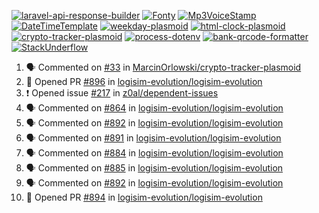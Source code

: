 [![laravel-api-response-builder](https://github-readme-stats.vercel.app/api/pin/?username=MarcinOrlowski&repo=laravel-api-response-builder&theme=default&hide_border=true&title_color=87c9c3&text_color=62696d&icon_color=636a6d&bg_color=30393e)](https://github.com/MarcinOrlowski/laravel-api-response-builder)
[![Fonty](https://github-readme-stats.vercel.app/api/pin/?username=MarcinOrlowski&repo=Fonty&theme=default&hide_border=true&title_color=87c9c3&text_color=62696d&icon_color=636a6d&bg_color=30393e)](https://github.com/MarcinOrlowski/Fonty)
[![Mp3VoiceStamp](https://github-readme-stats.vercel.app/api/pin/?username=MarcinOrlowski&repo=Mp3VoiceStamp&theme=default&hide_border=true&title_color=87c9c3&text_color=62696d&icon_color=636a6d&bg_color=30393e)](https://github.com/MarcinOrlowski/Mp3VoiceStamp)
[![DateTimeTemplate](https://github-readme-stats.vercel.app/api/pin/?username=MarcinOrlowski&repo=DateTimeTemplate&theme=default&hide_border=true&title_color=87c9c3&text_color=62696d&icon_color=636a6d&bg_color=30393e)](https://github.com/MarcinOrlowski/DateTimeTemplate)
[![weekday-plasmoid](https://github-readme-stats.vercel.app/api/pin/?username=MarcinOrlowski&repo=weekday-plasmoid&theme=default&hide_border=true&title_color=87c9c3&text_color=62696d&icon_color=636a6d&bg_color=30393e)](https://github.com/MarcinOrlowski/weekday-plasmoid)
[![html-clock-plasmoid](https://github-readme-stats.vercel.app/api/pin/?username=MarcinOrlowski&repo=html-clock-plasmoid&theme=default&hide_border=true&title_color=87c9c3&text_color=62696d&icon_color=636a6d&bg_color=30393e)](https://github.com/MarcinOrlowski/html-clock-plasmoid)
[![crypto-tracker-plasmoid](https://github-readme-stats.vercel.app/api/pin/?username=MarcinOrlowski&repo=crypto-tracker-plasmoid&theme=default&hide_border=true&title_color=87c9c3&text_color=62696d&icon_color=636a6d&bg_color=30393e)](https://github.com/MarcinOrlowski/crypto-tracker-plasmoid)
[![process-dotenv](https://github-readme-stats.vercel.app/api/pin/?username=MarcinOrlowski&repo=process-dotenv&theme=default&hide_border=true&title_color=87c9c3&text_color=62696d&icon_color=636a6d&bg_color=30393e)](https://github.com/MarcinOrlowski/process-dotenv)
[![bank-qrcode-formatter](https://github-readme-stats.vercel.app/api/pin/?username=MarcinOrlowski&repo=bank-qrcode-formatter&theme=default&hide_border=true&title_color=87c9c3&text_color=62696d&icon_color=636a6d&bg_color=30393e)](https://github.com/MarcinOrlowski/bank-qrcode-formatter)
[![StackUnderflow](https://github-readme-stats.vercel.app/api/pin/?username=MarcinOrlowski&repo=StackUnderflow&theme=default&hide_border=true&title_color=87c9c3&text_color=62696d&icon_color=636a6d&bg_color=30393e)](https://github.com/MarcinOrlowski/StackUnderflow)

<!--START_SECTION:activity-->
1. 🗣 Commented on [#33](https://github.com/MarcinOrlowski/crypto-tracker-plasmoid/issues/33) in [MarcinOrlowski/crypto-tracker-plasmoid](https://github.com/MarcinOrlowski/crypto-tracker-plasmoid)
2. 💪 Opened PR [#896](https://github.com/logisim-evolution/logisim-evolution/pull/896) in [logisim-evolution/logisim-evolution](https://github.com/logisim-evolution/logisim-evolution)
3. ❗️ Opened issue [#217](https://github.com/z0al/dependent-issues/issues/217) in [z0al/dependent-issues](https://github.com/z0al/dependent-issues)
4. 🗣 Commented on [#864](https://github.com/logisim-evolution/logisim-evolution/issues/864) in [logisim-evolution/logisim-evolution](https://github.com/logisim-evolution/logisim-evolution)
5. 🗣 Commented on [#892](https://github.com/logisim-evolution/logisim-evolution/issues/892) in [logisim-evolution/logisim-evolution](https://github.com/logisim-evolution/logisim-evolution)
6. 🗣 Commented on [#891](https://github.com/logisim-evolution/logisim-evolution/issues/891) in [logisim-evolution/logisim-evolution](https://github.com/logisim-evolution/logisim-evolution)
7. 🗣 Commented on [#884](https://github.com/logisim-evolution/logisim-evolution/issues/884) in [logisim-evolution/logisim-evolution](https://github.com/logisim-evolution/logisim-evolution)
8. 🗣 Commented on [#885](https://github.com/logisim-evolution/logisim-evolution/issues/885) in [logisim-evolution/logisim-evolution](https://github.com/logisim-evolution/logisim-evolution)
9. 🗣 Commented on [#892](https://github.com/logisim-evolution/logisim-evolution/issues/892) in [logisim-evolution/logisim-evolution](https://github.com/logisim-evolution/logisim-evolution)
10. 💪 Opened PR [#894](https://github.com/logisim-evolution/logisim-evolution/pull/894) in [logisim-evolution/logisim-evolution](https://github.com/logisim-evolution/logisim-evolution)
<!--END_SECTION:activity-->
